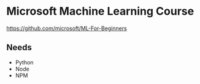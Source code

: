# Microsoft Machine Learning Course

https://github.com/microsoft/ML-For-Beginners

## Needs
* Python
* Node
* NPM
  